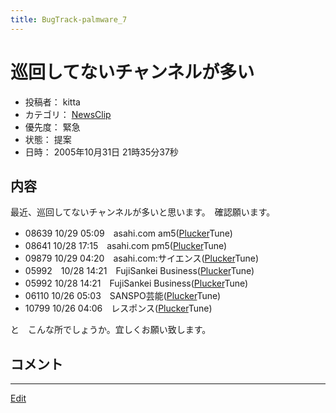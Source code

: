 ```yaml
---
title: BugTrack-palmware_7
---
```


# 巡回してないチャンネルが多い

* 投稿者： kitta
* カテゴリ： [NewsClip](/NewsClip)
* 優先度： 緊急
* 状態： 提案
* 日時： 2005年10月31日 21時35分37秒



## 内容

最近、巡回してないチャンネルが多いと思います。　確認願います。

* 08639 	10/29 05:09　asahi.com am5([Plucker](/Plucker)Tune)
* 08641 	10/28 17:15　asahi.com pm5([Plucker](/Plucker)Tune)
* 09879 	10/29 04:20　asahi.com:サイエンス([Plucker](/Plucker)Tune)
* 05992　10/28 14:21　FujiSankei Business([Plucker](/Plucker)Tune)
* 05992 	10/28 14:21　FujiSankei Business([Plucker](/Plucker)Tune)
* 06110 	10/26 05:03　SANSPO芸能([Plucker](/Plucker)Tune)
* 10799 	10/26 04:06　レスポンス([Plucker](/Plucker)Tune)


と　こんな所でしょうか。宜しくお願い致します。


## コメント

<!--  -->




----
[Edit](https://github.com/vitroid/vitroid.github.io/edit/master/MD/BugTrack-palmware_7.md)

